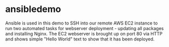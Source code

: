 # ansibledemo

Ansible is used in this demo to SSH into our remote AWS EC2 instance to run two automated tasks for webserver deployment - updating all packages and installing Nginx. The EC2 webserver is brought up on port 80 via HTTP and shows simple "Hello World" text to show that it has been deployed.
